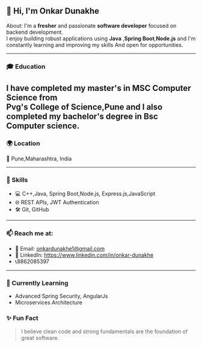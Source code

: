 ## 👋 Hi, I'm Onkar Dunakhe
About:
I'm a **fresher** and passionate **software developer** focused on backend development.  
I enjoy building robust applications using **Java** ,**Spring Boot**,**Node.js** and I'm constantly learning and improving my skills And open for opportunities.

---

### 🎓 Education
I have completed my master's in MSC Computer Science from  
Pvg's College of Science,Pune
and I also completed my bachelor's degree in Bsc Computer science.
---

### 🌍 Location
📍 Pune,Maharashtra, India

---

### 🚀 Skills
- 💻 C++,Java, Spring Boot,Node.js, Express.js,JavaScript
- 🌐 REST APIs, JWT Authentication
- 🛠️ Git, GitHub

---

### 📫 Reach me at:
- 📧 Email: onkardunakhe1@gmail.com
- 💼 LinkedIn: https://www.linkedin.com/in/onkar-dunakhe
- 📞8862085397
---
### 🌱 Currently Learning
- Advanced Spring Security, AngularJs
- Microservices Architecture

### ✨ Fun Fact
> I believe clean code and strong fundamentals are the foundation of great software.
